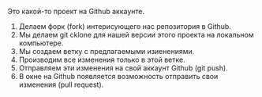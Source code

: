Это какой-то проект на Github аккаунте.

1. Делаем форк (fork) интерисующего нас репозитория в Github.
2. Мы делаем git cklone для нашей версии этого проекта на локальном компьютере.
3. Мы создаем ветку с предлагаемыми изиенениями.
4. Производим все изменения только в этой ветке.
5. Отправляем эти изменения на свой аккаунт Github (git push).
6. В окне на Github появляется возможность отправить свои изменения (pull request).